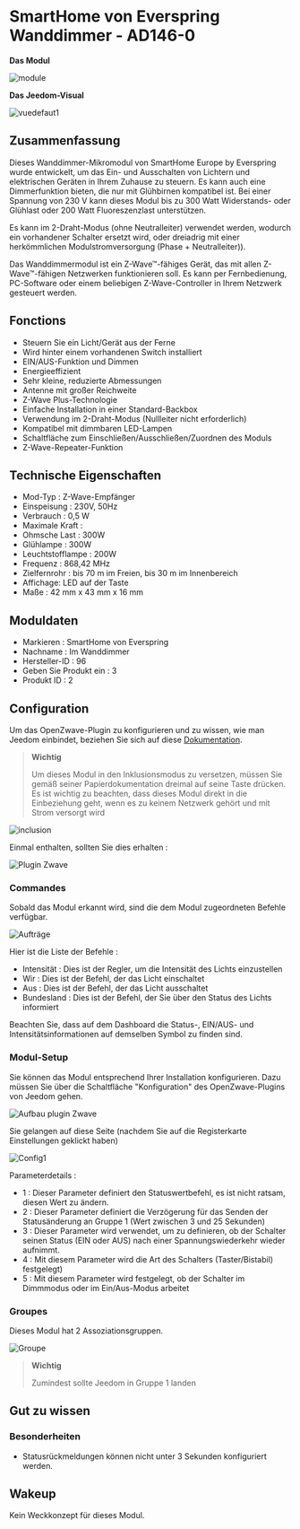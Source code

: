 # SmartHome von Everspring Wanddimmer - AD146-0

**Das Modul**

![module](images/smarthomebyeverspring.AD146-0/module.jpg)

**Das Jeedom-Visual**

![vuedefaut1](images/smarthomebyeverspring.AD146-0/vuedefaut1.jpg)

## Zusammenfassung

Dieses Wanddimmer-Mikromodul von SmartHome Europe by Everspring wurde entwickelt, um das Ein- und Ausschalten von Lichtern und elektrischen Geräten in Ihrem Zuhause zu steuern. Es kann auch eine Dimmerfunktion bieten, die nur mit Glühbirnen kompatibel ist. Bei einer Spannung von 230 V kann dieses Modul bis zu 300 Watt Widerstands- oder Glühlast oder 200 Watt Fluoreszenzlast unterstützen.

Es kann im 2-Draht-Modus (ohne Neutralleiter) verwendet werden, wodurch ein vorhandener Schalter ersetzt wird, oder dreiadrig mit einer herkömmlichen Modulstromversorgung (Phase + Neutralleiter)).

Das Wanddimmermodul ist ein Z-Wave™-fähiges Gerät, das mit allen Z-Wave™-fähigen Netzwerken funktionieren soll. Es kann per Fernbedienung, PC-Software oder einem beliebigen Z-Wave-Controller in Ihrem Netzwerk gesteuert werden.

## Fonctions

-   Steuern Sie ein Licht/Gerät aus der Ferne
-   Wird hinter einem vorhandenen Switch installiert
-   EIN/AUS-Funktion und Dimmen
-   Energieeffizient
-   Sehr kleine, reduzierte Abmessungen
-   Antenne mit großer Reichweite
-   Z-Wave Plus-Technologie
-   Einfache Installation in einer Standard-Backbox
-   Verwendung im 2-Draht-Modus (Nullleiter nicht erforderlich)
-   Kompatibel mit dimmbaren LED-Lampen
-   Schaltfläche zum Einschließen/Ausschließen/Zuordnen des Moduls
-   Z-Wave-Repeater-Funktion

## Technische Eigenschaften

-   Mod-Typ : Z-Wave-Empfänger
-   Einspeisung : 230V, 50Hz
-   Verbrauch : 0,5 W
-   Maximale Kraft :
-   Ohmsche Last : 300W
-   Glühlampe : 300W
-   Leuchtstofflampe : 200W
-   Frequenz : 868,42 MHz
-   Zielfernrohr : bis 70 m im Freien, bis 30 m im Innenbereich
-   Affichage: LED auf der Taste
-   Maße : 42 mm x 43 mm x 16 mm

## Moduldaten

-   Markieren : SmartHome von Everspring
-   Nachname : Im Wanddimmer
-   Hersteller-ID : 96
-   Geben Sie Produkt ein : 3
-   Produkt ID : 2

## Configuration

Um das OpenZwave-Plugin zu konfigurieren und zu wissen, wie man Jeedom einbindet, beziehen Sie sich auf diese [Dokumentation](https://doc.jeedom.com/de_DE/plugins/automation%20protocol/openzwave/).

> **Wichtig**
>
> Um dieses Modul in den Inklusionsmodus zu versetzen, müssen Sie gemäß seiner Papierdokumentation dreimal auf seine Taste drücken. Es ist wichtig zu beachten, dass dieses Modul direkt in die Einbeziehung geht, wenn es zu keinem Netzwerk gehört und mit Strom versorgt wird

![inclusion](images/smarthomebyeverspring.AD146-0/inclusion.jpg)

Einmal enthalten, sollten Sie dies erhalten :

![Plugin Zwave](images/smarthomebyeverspring.AD146-0/information.jpg)

### Commandes

Sobald das Modul erkannt wird, sind die dem Modul zugeordneten Befehle verfügbar.

![Aufträge](images/smarthomebyeverspring.AD146-0/commandes.jpg)

Hier ist die Liste der Befehle :

-   Intensität : Dies ist der Regler, um die Intensität des Lichts einzustellen
-   Wir : Dies ist der Befehl, der das Licht einschaltet
-   Aus : Dies ist der Befehl, der das Licht ausschaltet
-   Bundesland : Dies ist der Befehl, der Sie über den Status des Lichts informiert

Beachten Sie, dass auf dem Dashboard die Status-, EIN/AUS- und Intensitätsinformationen auf demselben Symbol zu finden sind.

### Modul-Setup

Sie können das Modul entsprechend Ihrer Installation konfigurieren. Dazu müssen Sie über die Schaltfläche "Konfiguration" des OpenZwave-Plugins von Jeedom gehen.

![Aufbau plugin Zwave](images/plugin/bouton_configuration.jpg)

Sie gelangen auf diese Seite (nachdem Sie auf die Registerkarte Einstellungen geklickt haben)

![Config1](images/smarthomebyeverspring.AD146-0/config1.jpg)

Parameterdetails :

-   1 : Dieser Parameter definiert den Statuswertbefehl, es ist nicht ratsam, diesen Wert zu ändern.
-   2 : Dieser Parameter definiert die Verzögerung für das Senden der Statusänderung an Gruppe 1 (Wert zwischen 3 und 25 Sekunden)
-   3 : Dieser Parameter wird verwendet, um zu definieren, ob der Schalter seinen Status (EIN oder AUS) nach einer Spannungswiederkehr wieder aufnimmt.
-   4 : Mit diesem Parameter wird die Art des Schalters (Taster/Bistabil) festgelegt)
-   5 : Mit diesem Parameter wird festgelegt, ob der Schalter im Dimmmodus oder im Ein/Aus-Modus arbeitet

### Groupes

Dieses Modul hat 2 Assoziationsgruppen.

![Groupe](images/smarthomebyeverspring.AD146-0/groupe.jpg)

> **Wichtig**
>
> Zumindest sollte Jeedom in Gruppe 1 landen

## Gut zu wissen

### Besonderheiten

-   Statusrückmeldungen können nicht unter 3 Sekunden konfiguriert werden.

## Wakeup

Kein Weckkonzept für dieses Modul.
